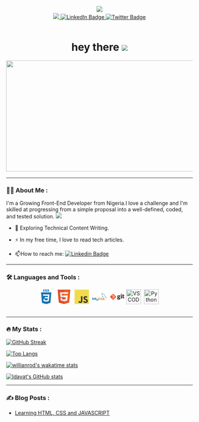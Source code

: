 <div id="header" align="center">
  <img src="https://media.giphy.com/media/M9gbBd9nbDrOTu1Mqx/giphy.gif" width="100"/>
</div>
<div id="badges" align="center">
  <a href="https://ABOUT-ME.cutespot3200.repl.co"> 
     <img src="https://img.shields.io/badge/my_portfolio-000?style=for-the-badge&logo=ko-fi&logoColor=white" alt-"Portfolio Badge"/>
  </a>
  <a href="https://www.linkedin.com/in/idayat-sanni-8481b569">
    <img src="https://img.shields.io/badge/LinkedIn-blue?style=for-the-badge&logo=linkedin&logoColor=white" alt="LinkedIn Badge"/>
  </a>
  
  <a href="https://twitter.com/cutespot3200?t=jRkjpLgK6xA-m-isJcFKQw&s=09">
    <img src="https://img.shields.io/badge/Twitter-blue?style=for-the-badge&logo=twitter&logoColor=white" alt="Twitter Badge"/>
  </a> <br>
   <img src="https://komarev.com/ghpvc/?username=cutespot3200&style=flat-square&color=blue" alt="" align="center"/><br>
  <h1>
  hey there
  <img src="https://media.giphy.com/media/hvRJCLFzcasrR4ia7z/giphy.gif" width="30px"/>
</h1>
</div>
<div align="center">
  <img src="https://media.giphy.com/media/dWesBcTLavkZuG35MI/giphy.gif" width="600" height="300"/>
</div>

-----------------------------------------------------------------------------------------------------------

### :woman_technologist: About Me :
I'm a Growing Front-End Developer from Nigeria.I love a challenge and I'm skilled at progressing from a simple proposal into a well-defined, coded, and tested solution. <img src="https://media.giphy.com/media/WUlplcMpOCEmTGBtBW/giphy.gif" width="30">
- :seedling: Exploring Technical Content Writing.

- :zap: In my free time, I love to read tech articles.

- :mailbox:How to reach me: [![Linkedin Badge](https://img.shields.io/badge/-cutespot3200-blue?style=flat&logo=Linkedin&logoColor=white)](https://www.linkedin.com/in/idayat-sanni-8481b569)<br>

--------------------------------------------------------------------------------------------------------------------------------------------------------

### :hammer_and_wrench: Languages and Tools :
<div align="center">
  <img src="https://github.com/devicons/devicon/blob/master/icons/css3/css3-plain-wordmark.svg"  title="CSS3" alt="CSS" width="40" height="40"/>&nbsp;
  <img src="https://github.com/devicons/devicon/blob/master/icons/html5/html5-original.svg" title="HTML5" alt="HTML" width="40" height="40"/>&nbsp;
  <img src="https://github.com/devicons/devicon/blob/master/icons/javascript/javascript-original.svg" title="JavaScript" alt="JavaScript" width="40" height="40"/>&nbsp;
  <img src="https://github.com/devicons/devicon/blob/master/icons/mysql/mysql-original-wordmark.svg" title="MySQL"  alt="MySQL" width="40" height="40"/>&nbsp;
  <img src="https://github.com/devicons/devicon/blob/master/icons/git/git-original-wordmark.svg" title="Git" **alt="Git" width="40" height="40"/>
  <img src="https://cdn.jsdelivr.net/gh/devicons/devicon/icons/vscode/vscode-original.svg" title=VSCODE width="40" height="40"/>&nbsp;
  <img src="https://cdn.jsdelivr.net/gh/devicons/devicon/icons/python/python-original.svg" title=Python width="40" height="40"/>&nbsp;
</div><br>

----------------------------------------------------------------------------------------------------------------------------------------------------

### :fire: My Stats :<br>

[![GitHub Streak](http://github-readme-streak-stats.herokuapp.com?user=cutespot3200&theme=dark&background=000000)](https://git.io/streak-stats)



[![Top Langs](https://github-readme-stats.vercel.app/api/top-langs/?username=cutespot3200&layout=compact&theme=vision-friendly-dark)](https://github.com/anuraghazra/github-readme-stats)<br>


[![willianrod's wakatime stats](https://github-readme-stats.vercel.app/api/wakatime?username=cutespot3200)](https://github.com/anuraghazra/github-readme-stats)




[![Idayat's GitHub stats](https://github-readme-stats.vercel.app/api?username=cutespot3200)](https://github.com/anuraghazra/github-readme-stats)



------------------------------------------------------------------------------------------------------------------------------------------------------------


### :writing_hand: Blog Posts :

<!-- BLOG-POST-LIST:START -->
- [Learning HTML, CSS and JAVASCRIPT](https://dev.to/cutespot3200/learning-html-css-and-javascript-247o)
<!-- BLOG-POST-LIST:END -->




